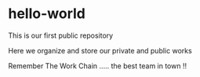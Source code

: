 # hello-world
This is our first public repository

Here we organize and store our private and public works

Remember The Work Chain ..... the best team in town !!
